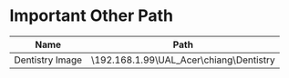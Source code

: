 # Important Other Path
|Name|Path|
|----|----|
|Dentistry Image|\\192.168.1.99\UAL_Acer\chiang\Dentistry|